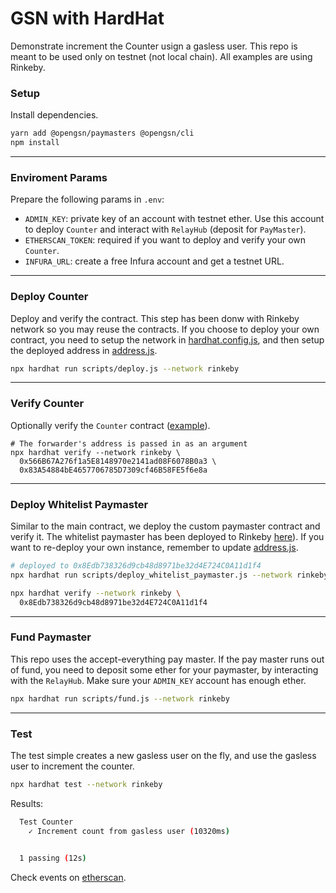 # GSN with HardHat
Demonstrate increment the Counter usign a gasless user. This repo is meant to be used only on testnet (not local chain). All examples are using Rinkeby.

### Setup
Install dependencies.
```bash
yarn add @opengsn/paymasters @opengsn/cli
npm install
```

___
### Enviroment Params
Prepare the following params in `.env`:
* `ADMIN_KEY`: private key of an account with testnet ether. Use this account to deploy `Counter` and interact with `RelayHub` (deposit for `PayMaster`).
* `ETHERSCAN_TOKEN`: required if you want to deploy and verify your own `Counter`.
* `INFURA_URL`: create a free Infura account and get a testnet URL.

___
### Deploy Counter
Deploy and verify the contract. This step has been donw with Rinkeby network so you may reuse the contracts. If you choose to deploy your own contract, you need to setup the network in [hardhat.config.js](./hardhat.config.js), and then setup the deployed address in [address.js](./scripts/address.js).

```bash
npx hardhat run scripts/deploy.js --network rinkeby
```

___
### Verify Counter
Optionally verify the `Counter` contract ([example](https://rinkeby.etherscan.io/address/0x566B67A276f1a5E8148970e2141ad08F6078B0a3#code)).
```
# The forwarder's address is passed in as an argument
npx hardhat verify --network rinkeby \
  0x566B67A276f1a5E8148970e2141ad08F6078B0a3 \
  0x83A54884bE4657706785D7309cf46B58FE5f6e8a
```

___
### Deploy Whitelist Paymaster
Similar to the main contract, we deploy the custom paymaster contract and verify it. The whitelist paymaster has been deployed to Rinkeby [here](https://rinkeby.etherscan.io/address/0x8Edb738326d9cb48d8971be32d4E724C0A11d1f4#code)). If you want to re-deploy your own instance, remember to update [address.js](./scripts/address.js).
```bash
# deployed to 0x8Edb738326d9cb48d8971be32d4E724C0A11d1f4
npx hardhat run scripts/deploy_whitelist_paymaster.js --network rinkeby

npx hardhat verify --network rinkeby \
  0x8Edb738326d9cb48d8971be32d4E724C0A11d1f4
```

___
### Fund Paymaster
This repo uses the accept-everything pay master. If the pay master runs out of fund, you need to deposit some ether for your paymaster, by interacting with the `RelayHub`. Make sure your `ADMIN_KEY` account has enough ether.

```bash
npx hardhat run scripts/fund.js --network rinkeby
```

___
### Test
The test simple creates a new gasless user on the fly, and use the gasless user to increment the counter.

```bash
npx hardhat test --network rinkeby
```

Results:
```bash
  Test Counter
    ✓ Increment count from gasless user (10320ms)


  1 passing (12s)
```

Check events on [etherscan](https://rinkeby.etherscan.io/address/0x566B67A276f1a5E8148970e2141ad08F6078B0a3#events).